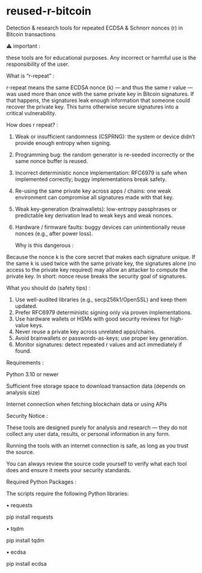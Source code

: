 # reused-r-bitcoin
Detection & research tools for repeated ECDSA & Schnorr nonces (r) in Bitcoin transactions



⚠️ important :

these tools are for educational purposes. Any incorrect or harmful use is the responsibility of the user.

What is “r-repeat” :

r-repeat means the same ECDSA nonce (k) — and thus the same r value — was used more than once with the same private key in Bitcoin signatures. If that happens, the signatures leak enough information that someone could recover the private key. This turns otherwise secure signatures into a critical vulnerability.

How does r repeat? :
1. Weak or insufficient randomness (CSPRNG): the system or device didn’t provide enough entropy when signing.
2. Programming bug: the random generator is re-seeded incorrectly or the same nonce buffer is reused.
3. Incorrect deterministic nonce implementation: RFC6979 is safe when implemented correctly; buggy implementations break safety.
4. Re-using the same private key across apps / chains: one weak environment can compromise all signatures made with that key.
5. Weak key-generation (brainwallets): low-entropy passphrases or predictable key derivation lead to weak keys and weak nonces.
6. Hardware / firmware faults: buggy devices can unintentionally reuse nonces (e.g., after power loss).

   Why is this dangerous :
   
Because the nonce k is the core secret that makes each signature unique. If the same k is used twice with the same private key, the signatures alone (no access to the private key required) may allow an attacker to compute the private key. In short: nonce reuse breaks the security goal of signatures.

What you should do (safety tips) :
1. Use well-audited libraries (e.g., secp256k1/OpenSSL) and keep them updated.
2. Prefer RFC6979 deterministic signing only via proven implementations.
3. Use hardware wallets or HSMs with good security reviews for high-value keys.
4. Never reuse a private key across unrelated apps/chains.
5. Avoid brainwallets or passwords-as-keys; use proper key generation.
6. Monitor signatures: detect repeated r values and act immediately if found.

Requirements :

Python 3.10 or newer

Sufficient free storage space to download transaction data (depends on analysis size)

Internet connection when fetching blockchain data or using APIs

Security Notice :

These tools are designed purely for analysis and research — they do not collect any user data, results, or personal information in any form.

Running the tools with an internet connection is safe, as long as you trust the source.

You can always review the source code yourself to verify what each tool does and ensure it meets your security standards.

Required Python Packages :

The scripts require the following Python libraries:

• requests

pip install requests

• tqdm

pip install tqdm

• ecdsa

pip install ecdsa
